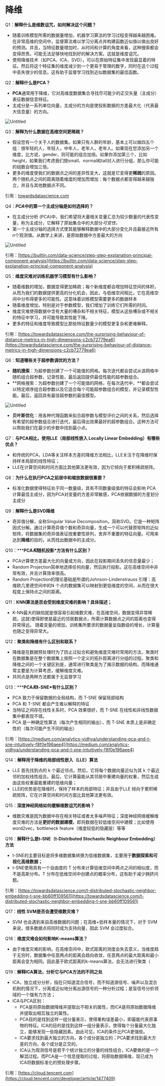 # 降维

Q1：**解释什么是维数诅咒，如何解决这个问题？**

- 随着训练模型所需的数据量增加，机器学习算法的学习过程变得越来越困难。在非常高维的空间中，监督算法难以学习分离点并构建函数近似值以做出良好的预测。并且，当特征数量增加时，从时间和计算的角度来看，这种搜索都会变得昂贵。可能无法足够快地找到好的解决方案。这就是维度诅咒。
- 使用降维技术（如PCA、ICA、SVD），可以在原始特征集中发现最显着的特征。然后将这个特征集的维度减少到一个更易于管理的数字，同时在这个过程中丢失很少的信息。这有助于监督学习找到近似数据集的最佳函数。

Q2：**解释什么是PCA？**

- **PCA**通常用于降维，它对高维度数据集合寻找尽可能少的正交矢量（主成分）表征数据信息特征。
- 主成分是一系列单位向量，主成分的方向是使投影数据的方差最大化（代表最大信息量）的方向。

![Untitled](%E9%99%8D%E7%BB%B4%205180f8ad4b2348a1bcfbde293b84f2fb/Untitled.png)

Q3：**解释为什么数据在高维空间更稀疏？**

- 假设您有一个关于人的数据集。如果只有人群的年龄，基本上可以做四五个组：很年轻的人，年轻人，中年人，老年人，老年人。如果现在您添加另一个维度，比方说，gender，则可能的组合加倍。如果你添加第三个，比如height，如果我们考虑我们按small、normal和tall对人进行分组，那么你可能的组数会增加三倍。
- 更多的维度使我们的数据点之间的差异性变大，这就是它变得更**稀疏**的原因。两个随机点之间的距离随着维度的增加而增加：每个数据点都变得越来越独立，并且与其他数据点不同。

引用：[towardsdatascience.com](https://towardsdatascience.com/the-surprising-behaviour-of-distance-metrics-in-high-dimensions-c2cb72779ea6)

Q4：***PCA*中的第一个主成分轴是如何选择的？**

- 在主成分分析 (PCA)中，我们希望将大量相关变量汇总为较少数量的代表性变量，称为主成分，它解释了原始集合中的大部分*可变性。*
- 第一个主成分轴的选择方式使其能够解释数据中的大部分变化并且最接近所有*n*个观测值。从数学上来讲，是原始数据中方差最大的方向

![Untitled](%E9%99%8D%E7%BB%B4%205180f8ad4b2348a1bcfbde293b84f2fb/Untitled%201.png)

引用：[https://builtin.com/data-science/step-step-explanation-principal-component-analysis](https://builtin.com/data-science/step-step-explanation-principal-component-analysis)

Q5：**维度灾难对训练机器学习模型有什么影响？**

- 随着维数的增加，数据变得更加稀疏；每个新维度都会增加特征空间的体积，从而为我们的数据提供更高的分化机会，因此，与低维空间相比，它在高维空间中分布得更多的可能性。这意味着训练模型需要更多的数据样本
- 随着维度增加，特别是对于参数模型，我们增加了训练它们所需的时间。
- 维度灾难使得数据中含有大量的嘈杂和不相关特征，模型从这些嘈杂或不相关的特征中学习，并可能导致其性能下降。
- 更多的特征和维度导致模型比那些特征数量少的模型更复杂和更难解释。

引用：[https://towardsdatascience.com/the-surprising-behaviour-of-distance-metrics-in-high-dimensions-c2cb72779ea6](https://towardsdatascience.com/the-surprising-behaviour-of-distance-metrics-in-high-dimensions-c2cb72779ea6)

Q6：**知道哪些关于超参数调优的方法？**

- **随机搜索**：为超参数创建了一个可能值的网格。每次迭代都会尝试从该网格中随机组合超参数，记录性能，最后返回提供最佳性能的超参数组合。
- **网格搜索：为超参数创建了一个可能值的网格，在每次迭代中，**都会尝试以特定顺序组合超参数以及它适合每个可能超参数组合的模型，并记录模型性能。最后，返回具有最佳超参数的最佳模型。

![Untitled](%E9%99%8D%E7%BB%B4%205180f8ad4b2348a1bcfbde293b84f2fb/Untitled%202.png)

- **贝叶斯优化**：用各种代理函数来拟合超参数与模型评价之间的关系，然后选择有希望的超参数组合进行迭代，最后得出效果最好的超参数组合。这种方法可以帮助我们在最少的步数中找到最小点。

Q7：**与PCA相比，使用LLE（局部线性嵌入 Locally Linear Embedding）有哪些优点？**

- 和传统的PCA，LDA等关注样本方差的降维方法相比，LLE关注于在降维时保持样本局部的线性特征；
- LLE在计算空间和时间方面比其他算法更有效，因为它倾向于累积稀疏矩阵。

Q8：**为什么在执行PCA之前居中和缩放数据很重要？**

- 标准化数据使得特征处于同一数量级，具有不同数量级值的特征会影响 PCA 计算最佳主成分，因为PCA对变量的方差非常敏感，PCA依据数据的方差划分主成分

Q9：**解释什么是SVD降维**

- 奇异值分解，全称Singular Value Decomposition，简称SVD。它是一种矩阵因式分解。通过计算奇异值个数和奇异向量，生成一个可以代替原矩阵的近似矩阵，将数据集的奇异值表征按重要性排列，舍弃不重要的特征向量。可用来达到**降维**的目的，从而找出数据中的主成分。

Q10：*****PCA*和*随机投影*方法有什么区别？**

- PCA计算使方差最大化的向量或方向，因此在投影期间丢失的信息量最少；
- Random Projection简单地选择任何向量，然后执行投影。这在高维空间中非常有效，并且计算效率很高。
- Random Projection的理论基础是所谓的Johnson-Lindenstrauss 引理：高维欧几里德空间中的N 个点的数据集可以映射到更低维度的空间，从而在很大程度上保持点之间的距离。

Q11：**KNN算法是否会受到维度灾难的影响？具体描述；**

- K-NN最大的缺陷就是很容易引起维数灾难，在高维空间，数据变得异常稀疏，这就\使得即使是最近的邻居数据点，所需计算数据点之间的距离也变得异常得远。 随着变量的增加，训练集所要求的数据量呈指数级的增长，计算量也随之变得异常大。

Q12：**聚类和降维有什么区别和联系？**

- 降维是在数据预处理时为了防止过拟合和避免维度灾难时常用的方法，聚类时在数据集是在整个数据集上按照一个定义的拓扑距离进行分组的过程。聚类和降维之间的一个关键区别是，通常进行聚类是为了揭示数据的结构，而降维通常主要是为计算考虑，缓解维度灾难。
- 共同点是两种方法都属于无监督学习

Q13：*****PCA*和*t-SNE*有什么区别？**

- PCA 致力于保留数据的全局结构，而 T-SNE 保留局部结构
- PCA 和 T-SNE 都会产生难以解释的特征
- 当特征之间存在线性关系时，PCA 效果很好，而 T-SNE 在线性和非线性数据集中都表现不错。
- PCA 是一种确定性算法（每次产生相同的输出），而 T-SNE 本质上是非确定性的（每次可能产生不同的输出）

引用：[https://medium.com/analytics-vidhya/understanding-pca-and-t-sne-intuitively-f8f0e196aee4](https://medium.com/analytics-vidhya/understanding-pca-and-t-sne-intuitively-f8f0e196aee4)

Q14：****解释用于降维的局部线性嵌入（LLE）算法****

- LLE 首先找到点的 k 个最近邻点。然后，它将每个数据向量近似为其 k 个最近邻的加权线性组合。最后，它计算最能从其邻居中重建向量的权重，然后生成由这些权重最能重建的低维向量；
- LLE的优势是在降维时，保持了样本的局部特征；并且由于LLE 倾向于累积稀疏矩阵，它在计算空间和时间方面比其他算法更有效。

Q15：**深度神经网络如何缓解维数诅咒的影响？**

- 维数灾难是因为数据中存在相关特征或者太多噪声特征；深度神经网络缓解维度灾难的方法是**更好的数据建模**，即将数据在较低维空间中建模；比如使用word2vec，bottleneck feature（维度较低的隐藏层）等等

Q16：**解释什么是t-SNE（t-Distributed Stochastic Neighbour Embedding）方法**

- t-SNE的主要目标是将多维数据集转换为低维数据集，主要用于**数据探索和可视化高维数据；**
- t-SNE使用具有一个自由度的 T 分布来计算低维空间中两点之间的相似度，而不是高斯分布。T 分布在低维空间中创建点的概率分布，这有助于减少拥挤问题。

引用：[https://towardsdatascience.com/t-distributed-stochastic-neighbor-embedding-t-sne-bb60ff109561](https://towardsdatascience.com/t-distributed-stochastic-neighbor-embedding-t-sne-bb60ff109561)

Q17：****线性 SVM是否会遭受维数灾难？****

- SVM 也会遇到来自高维数据的问题；在高维+低样本量的情况下，对于 SVM 来说，很多数据点将同时成为支持向量，因此 SVM 会过度拟合。

Q18：**维度灾难会如何影响K-means算法？**

- 由于维度灾难的影响，在高维空间中，欧式距离的测度会失去意义，当维度趋于无穷时，数据集中任意两点的距离会趋向收敛，任意两点的最大距离和最小距离会变为相同。因此基于欧式距离的k-means算法，会无法进行聚类（

Q19：**解释ICA算法，分析它与PCA方法的不同之处**

- ICA，独立成分分析，指在只知道混合信号，而不知道源信号、噪声以及混合机制的情况下，分离或近似地分离出源信号的一种分析过程；是盲信号分析领域的一个强有力方法；
- ICA与PCA区别：
    - PCA是将原始数据降维并提取出不相关的属性，而ICA是将原始数据降维并提取出相互独立的属性。
    - PCA目的是找到这样一组分量表示，使得重构误差最小，即最能代表原事物的特征。ICA的目的是找到这样一组分量表示，使得每个分量最大化独立，能够发现一些隐藏因素。由此可见，ICA的条件比PCA更强些。
    - ICA要求找到最大独立的方向，各个成分是独立的；PCA要求找到最大方差的方向，各个成分是正交的。
    - ICA认为观测信号是若干个统计独立的分量的线性组合，ICA要做的是一个解混过程。而PCA是一个信息提取的过程，将原始数据降维，现已成为ICA将数据标准化的预处理步骤。

引用：[https://cloud.tencent.com](https://cloud.tencent.com/developer/article/1477409)
